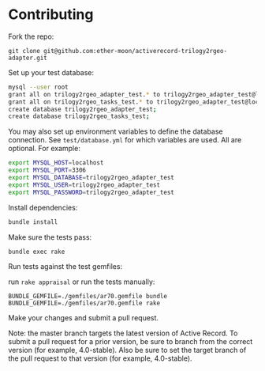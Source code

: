 # Contributing

Fork the repo:

`git clone git@github.com:ether-moon/activerecord-trilogy2rgeo-adapter.git`

Set up your test database:

```sh
mysql --user root
grant all on trilogy2rgeo_adapter_test.* to trilogy2rgeo_adapter_test@localhost identified by 'trilogy2rgeo_adapter_test';
grant all on trilogy2rgeo_tasks_test.* to trilogy2rgeo_adapter_test@localhost identified by 'trilogy2rgeo_adapter_test';
create database trilogy2rgeo_adapter_test;
create database trilogy2rgeo_tasks_test;
```

You may also set up environment variables to define the database connection.
See `test/database.yml` for which variables are used. All are optional.
For example:

```sh
export MYSQL_HOST=localhost
export MYSQL_PORT=3306
export MYSQL_DATABASE=trilogy2rgeo_adapter_test
export MYSQL_USER=trilogy2rgeo_adapter_test
export MYSQL_PASSWORD=trilogy2rgeo_adapter_test
```

Install dependencies:

```sh
bundle install
```

Make sure the tests pass:

`bundle exec rake`

Run tests against the test gemfiles:

run `rake appraisal` or run the tests manually:

```
BUNDLE_GEMFILE=./gemfiles/ar70.gemfile bundle
BUNDLE_GEMFILE=./gemfiles/ar70.gemfile rake
```

Make your changes and submit a pull request.

Note: the master branch targets the latest version of Active Record. To submit
a pull request for a prior version, be sure to branch from the correct version
(for example, 4.0-stable). Also be sure to set the target branch of the pull
request to that version (for example, 4.0-stable).
